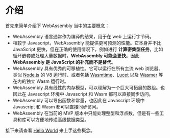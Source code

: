 # 介绍

首先来简单介绍下 WebAssembly 当中的主要概念：

- WebAssembly 语言通常作为编译的结果，用于在 web 上运行字节码。
- 相较于 Javascript，WebAssembly 能提供更可预测的性能。它本身并不比 JavaScript 更快，但在正确的使用情况下，例如进行 **计算密集型任务**，比如循环嵌套或处理大量数据时，**WebAssembly 可能会更快**。因此 **WebAssembly 是 JavaScript 的补充而不是替代**。
- WebAssembly 具有优秀的可移植性。它可以运行在所有主流 web 浏览器、类似 [Node.js](https://nodejs.org/en/) 的 V8 运行时、或者包括 [Wasmtime](https://wasmtime.dev/)、[Lucet](https://github.com/bytecodealliance/lucet) 以及 [Wasmer](https://github.com/wasmerio/wasmer) 等在内的独立 Wasm 运行时。
- WebAssembly 具有线性的内存模型，可以理解为一个巨大可拓展的数组。也因此在 Javascript 环境中 Javascript 和 Wasm 都可以直接同步访问。
- WebAssembly 可以导出函数和常量，也因此在 Javascript 环境中 Javascript 和 Wasm 都可以直接同步访问。
- WebAssembly 在当前的 MVP 版本中只能处理整型和浮点数，但是有一些工具和库可以方便地传递高级数据类型。

接下来请查看 [Hello World](/example-redirect?exampleName=hello-world) 来上手这些概念。
